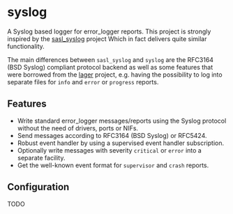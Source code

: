 syslog
======

A Syslog based logger for error_logger reports. This project is strongly
inspired by the [sasl_syslog](http://github.com/travelping/sasl_syslog) project
Which in fact delivers quite similar functionality.

The main differences between `sasl_syslog` and `syslog` are the RFC3164
(BSD Syslog) compliant protocol backend as well as some features that were
borrowed from the [lager](http://github.com/basho/lager) project, e.g. having
the possibility to log into separate files for `info` and `error` or `progress`
reports.

Features
--------

* Write standard error_logger messages/reports using the Syslog protocol without
  the need of drivers, ports or NIFs.
* Send messages according to RFC3164 (BSD Syslog) or RFC5424.
* Robust event handler by using a supervised event handler subscription.
* Optionally write messages with severity `critical` or `error` into a separate
  facility.
* Get the well-known event format for `supervisor` and `crash` reports.

Configuration
-------------

TODO
